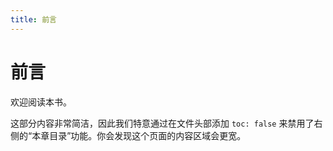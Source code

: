 ```yaml
---
title: 前言
---
```


# 前言

欢迎阅读本书。

这部分内容非常简洁，因此我们特意通过在文件头部添加 `toc: false` 来禁用了右侧的“本章目录”功能。你会发现这个页面的内容区域会更宽。